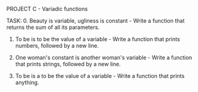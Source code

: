PROJECT C - Variadic functions

TASK:
0. Beauty is variable, ugliness is constant - Write a function that returns the sum of all its parameters.

1. To be is to be the value of a variable - Write a function that prints numbers, followed by a new line.

2. One woman's constant is another woman's variable - Write a function that prints strings, followed by a new line.

3. To be is a to be the value of a variable - Write a function that prints anything.

